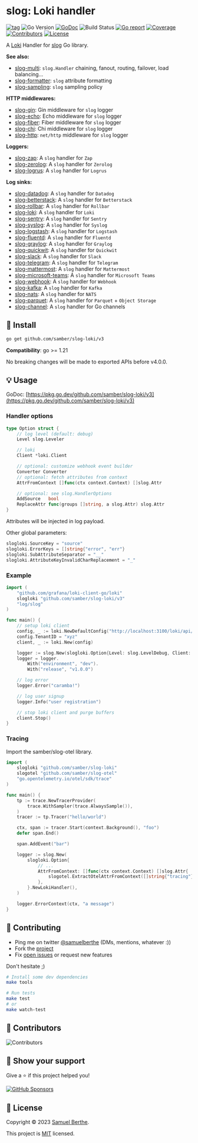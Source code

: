 
# slog: Loki handler

[![tag](https://img.shields.io/github/tag/samber/slog-loki.svg)](https://github.com/samber/slog-loki/releases)
![Go Version](https://img.shields.io/badge/Go-%3E%3D%201.21-%23007d9c)
[![GoDoc](https://godoc.org/github.com/samber/slog-loki?status.svg)](https://pkg.go.dev/github.com/samber/slog-loki)
![Build Status](https://github.com/samber/slog-loki/actions/workflows/test.yml/badge.svg)
[![Go report](https://goreportcard.com/badge/github.com/samber/slog-loki)](https://goreportcard.com/report/github.com/samber/slog-loki)
[![Coverage](https://img.shields.io/codecov/c/github/samber/slog-loki)](https://codecov.io/gh/samber/slog-loki)
[![Contributors](https://img.shields.io/github/contributors/samber/slog-loki)](https://github.com/samber/slog-loki/graphs/contributors)
[![License](https://img.shields.io/github/license/samber/slog-loki)](./LICENSE)

A [Loki](https://grafana.com/oss/loki/) Handler for [slog](https://pkg.go.dev/log/slog) Go library.

**See also:**

- [slog-multi](https://github.com/samber/slog-multi): `slog.Handler` chaining, fanout, routing, failover, load balancing...
- [slog-formatter](https://github.com/samber/slog-formatter): `slog` attribute formatting
- [slog-sampling](https://github.com/samber/slog-sampling): `slog` sampling policy

**HTTP middlewares:**

- [slog-gin](https://github.com/samber/slog-gin): Gin middleware for `slog` logger
- [slog-echo](https://github.com/samber/slog-echo): Echo middleware for `slog` logger
- [slog-fiber](https://github.com/samber/slog-fiber): Fiber middleware for `slog` logger
- [slog-chi](https://github.com/samber/slog-chi): Chi middleware for `slog` logger
- [slog-http](https://github.com/samber/slog-http): `net/http` middleware for `slog` logger

**Loggers:**

- [slog-zap](https://github.com/samber/slog-zap): A `slog` handler for `Zap`
- [slog-zerolog](https://github.com/samber/slog-zerolog): A `slog` handler for `Zerolog`
- [slog-logrus](https://github.com/samber/slog-logrus): A `slog` handler for `Logrus`

**Log sinks:**

- [slog-datadog](https://github.com/samber/slog-datadog): A `slog` handler for `Datadog`
- [slog-betterstack](https://github.com/samber/slog-betterstack): A `slog` handler for `Betterstack`
- [slog-rollbar](https://github.com/samber/slog-rollbar): A `slog` handler for `Rollbar`
- [slog-loki](https://github.com/samber/slog-loki): A `slog` handler for `Loki`
- [slog-sentry](https://github.com/samber/slog-sentry): A `slog` handler for `Sentry`
- [slog-syslog](https://github.com/samber/slog-syslog): A `slog` handler for `Syslog`
- [slog-logstash](https://github.com/samber/slog-logstash): A `slog` handler for `Logstash`
- [slog-fluentd](https://github.com/samber/slog-fluentd): A `slog` handler for `Fluentd`
- [slog-graylog](https://github.com/samber/slog-graylog): A `slog` handler for `Graylog`
- [slog-quickwit](https://github.com/samber/slog-quickwit): A `slog` handler for `Quickwit`
- [slog-slack](https://github.com/samber/slog-slack): A `slog` handler for `Slack`
- [slog-telegram](https://github.com/samber/slog-telegram): A `slog` handler for `Telegram`
- [slog-mattermost](https://github.com/samber/slog-mattermost): A `slog` handler for `Mattermost`
- [slog-microsoft-teams](https://github.com/samber/slog-microsoft-teams): A `slog` handler for `Microsoft Teams`
- [slog-webhook](https://github.com/samber/slog-webhook): A `slog` handler for `Webhook`
- [slog-kafka](https://github.com/samber/slog-kafka): A `slog` handler for `Kafka`
- [slog-nats](https://github.com/samber/slog-nats): A `slog` handler for `NATS`
- [slog-parquet](https://github.com/samber/slog-parquet): A `slog` handler for `Parquet` + `Object Storage`
- [slog-channel](https://github.com/samber/slog-channel): A `slog` handler for Go channels

## 🚀 Install

```sh
go get github.com/samber/slog-loki/v3
```

**Compatibility**: go >= 1.21

No breaking changes will be made to exported APIs before v4.0.0.

## 💡 Usage

GoDoc: [https://pkg.go.dev/github.com/samber/slog-loki/v3](https://pkg.go.dev/github.com/samber/slog-loki/v3)

### Handler options

```go
type Option struct {
	// log level (default: debug)
	Level slog.Leveler

	// loki
	Client *loki.Client

	// optional: customize webhook event builder
	Converter Converter
	// optional: fetch attributes from context
	AttrFromContext []func(ctx context.Context) []slog.Attr

	// optional: see slog.HandlerOptions
	AddSource   bool
	ReplaceAttr func(groups []string, a slog.Attr) slog.Attr
}
```

Attributes will be injected in log payload.

Other global parameters:

```go
slogloki.SourceKey = "source"
slogloki.ErrorKeys = []string{"error", "err"}
slogloki.SubAttributeSeparator = "__"
slogloki.AttributeKeyInvalidCharReplacement = "_"
```

### Example

```go
import (
	"github.com/grafana/loki-client-go/loki"
	slogloki "github.com/samber/slog-loki/v3"
	"log/slog"
)

func main() {
	// setup loki client
	config, _ := loki.NewDefaultConfig("http://localhost:3100/loki/api/v1/push")
	config.TenantID = "xyz"
	client, _ := loki.New(config)

	logger := slog.New(slogloki.Option{Level: slog.LevelDebug, Client: client}.NewLokiHandler())
	logger = logger.
		With("environment", "dev").
		With("release", "v1.0.0")

	// log error
	logger.Error("caramba!")

	// log user signup
	logger.Info("user registration")

	// stop loki client and purge buffers
	client.Stop()
}
```

### Tracing

Import the samber/slog-otel library.

```go
import (
	slogloki "github.com/samber/slog-loki"
	slogotel "github.com/samber/slog-otel"
	"go.opentelemetry.io/otel/sdk/trace"
)

func main() {
	tp := trace.NewTracerProvider(
		trace.WithSampler(trace.AlwaysSample()),
	)
	tracer := tp.Tracer("hello/world")

	ctx, span := tracer.Start(context.Background(), "foo")
	defer span.End()

	span.AddEvent("bar")

	logger := slog.New(
		slogloki.Option{
			// ...
			AttrFromContext: []func(ctx context.Context) []slog.Attr{
				slogotel.ExtractOtelAttrFromContext([]string{"tracing"}, "trace_id", "span_id"),
			},
		}.NewLokiHandler(),
	)

	logger.ErrorContext(ctx, "a message")
}
```

## 🤝 Contributing

- Ping me on twitter [@samuelberthe](https://twitter.com/samuelberthe) (DMs, mentions, whatever :))
- Fork the [project](https://github.com/samber/slog-loki)
- Fix [open issues](https://github.com/samber/slog-loki/issues) or request new features

Don't hesitate ;)

```bash
# Install some dev dependencies
make tools

# Run tests
make test
# or
make watch-test
```

## 👤 Contributors

![Contributors](https://contrib.rocks/image?repo=samber/slog-loki)

## 💫 Show your support

Give a ⭐️ if this project helped you!

[![GitHub Sponsors](https://img.shields.io/github/sponsors/samber?style=for-the-badge)](https://github.com/sponsors/samber)

## 📝 License

Copyright © 2023 [Samuel Berthe](https://github.com/samber).

This project is [MIT](./LICENSE) licensed.
